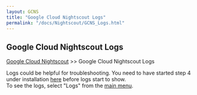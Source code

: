 ```yaml
---
layout: GCNS
title: "Google Cloud Nightscout Logs"
permalink: "/docs/Nightscout/GCNS_Logs.html"
---
```


## Google Cloud Nightscout Logs  
[Google Cloud Nightscout](./GoogleCloud.md) >> Google Cloud Nightscout Logs  
  
Logs could be helpful for troubleshooting.  You need to have started step 4 under installation [here](./GoogleCloud.md) before logs start to show.  
To see the logs, select "Logs" from the [main menu](./Menu.md).  
  
